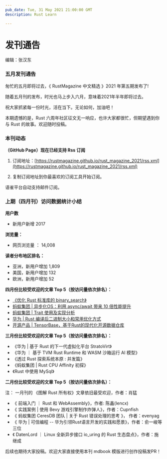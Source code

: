 ```yaml
---
pub_date: Tue, 31 May 2021 21:00:00 GMT
description: Rust Learn

---
```



# 发刊通告

编辑：张汉东

### 五月发刊通告

匆忙的五月即将过去，《 RustMagazine 中文精选 》2021 年第五期发布了! 

随着五月刊的发布，时光也马上步入六月，意味着2021年半年即将过去。

祝大家抓紧每一份时光，活在当下。无论如何，加油吧！

本期遗憾的是，Rust 六周年社区征文无一响应，也许大家都很忙，但期望遇到你与 Rust 的故事。欢迎随时投稿。

### 本刊动态

**（GitHub Page）现在已经支持 Rss 订阅**

1. 订阅地址：[https://rustmagazine.github.io/rust_magazine_2021/rss.xml](https://rustmagazine.github.io/rust_magazine_2021/rss.xml)

2. 复制订阅地址到你最喜欢的订阅工具开始订阅。

语雀平台自动支持邮件订阅。


### 上期（四月刊）访问数据统计小结

**用户数**

- 新用户新增 2017

**浏览量：**

- 网页浏览量 ： 14,008

**读者分布地区排名：**

- 亚洲，新用户增加 1,809
- 美国，新用户增加 132
- 欧洲，新用户增加 52

**四月份比较受欢迎的文章 Top 5（按访问量依次排名）：**

- [《优化 Rust 标准库的 binary_search》](https://rustmagazine.github.io/rust_magazine_2021/chapter_4/improve-std-slice-binary-search.html)
- [蚂蚁集团 | 异步化OS：利用 async/await 带来 10 倍性能提升](https://rustmagazine.github.io/rust_magazine_2021/chapter_4/ant_async_os_opt.html)
- [蚂蚁集团 | Trait 使用及实现分析](https://rustmagazine.github.io/rust_magazine_2021/chapter_4/ant_trait.html)
- [华为 | Rust 编译后二进制大小和常用优化方式](https://rustmagazine.github.io/rust_magazine_2021/chapter_4/hw_bin_opt.html)
- [开源产品 | TensorBase，基于Rust的现代化开源数据仓库](https://rustmagazine.github.io/rust_magazine_2021/chapter_4/tensorbase.html)

**三月份比较受欢迎的文章 Top 5（按访问量依次排名）：**

- 《华为 | 基于 Rust 的下一代虚拟化平台 StratoVirt》
- 《华为 ｜ 基于 TVM Rust Runtime 和 WASM 沙箱运行 AI 模型》
- 《透过 Rust 探索系统本原 : 并发篇》
- 《蚂蚁集团 | Rust CPU Affinity 初探》
- 《Rust 中使用 MySql》


**二月份比较受欢迎的文章 Top 5（按访问量依次排名）：**

注： 一月刊的 《图解 Rust 所有权》文章依旧最受欢迎，作者：肖猛 

- 《 前端入门 ｜ Rust 和 WebAssembly》，作者: 陈鑫(lencx)
- 《 实践案例 | 使用 Bevy 游戏引擎制作炸弹人》，作者：Cupnfish
- 《 蚂蚁集团 CeresDB 团队 | 关于 Rust 错误处理的思考 》， 作者：evenyag
- 《 华为 | 可信编程 -- 华为引领Rust语言开发的实践和愿景》，作者：俞一峻等三位
- 《 DatenLord ｜ Linux 全新异步接口 io_uring 的 Rust 生态盘点》，作者：施继成

后续也期待大家投稿。欢迎大家直接使用本刊 mdbook 模版进行创作投稿发PR！
